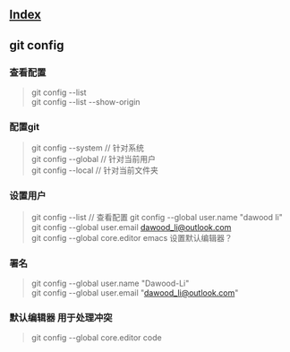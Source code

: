## [Index](./git_index.md)

## git config

### 查看配置
> git config --list  
> git config --list --show-origin  

### 配置git
> git config --system // 针对系统  
> git config --global // 针对当前用户  
> git config --local  // 针对当前文件夹  

### 设置用户
> git config --list // 查看配置
> git config --global user.name "dawood li"  
> git config --global user.email dawood_li@outlook.com  
> git config --global core.editor emacs 设置默认编辑器？  

### 署名
> git config --global user.name "Dawood-Li"  
> git config --global user.email "dawood_li@outlook.com"  

### 默认编辑器 用于处理冲突
> git config --global core.editor code
